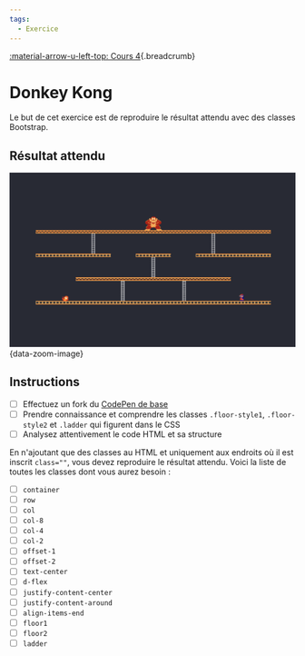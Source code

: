 ```yaml
---
tags:
  - Exercice
---
```


[:material-arrow-u-left-top: Cours 4](../cours04.md){.breadcrumb}

# Donkey Kong

Le but de cet exercice est de reproduire le résultat attendu avec des classes Bootstrap.

## Résultat attendu

![](../assets/images/DK_desktop.png){data-zoom-image}

## Instructions

- [ ] Effectuez un fork du [CodePen de base](https://codepen.io/tim-momo/pen/oNrOwPW?editors=1100)
- [ ] Prendre connaissance et comprendre les classes `.floor-style1`, `.floor-style2` et `.ladder` qui figurent dans le CSS
- [ ] Analysez attentivement le code HTML et sa structure

En n'ajoutant que des classes au HTML et uniquement aux endroits où il est inscrit `class=""`, vous devez reproduire le résultat attendu. Voici la liste de toutes les classes dont vous aurez besoin :

- [ ] `container`
- [ ] `row`
- [ ] `col`
- [ ] `col-8`
- [ ] `col-4`
- [ ] `col-2`
- [ ] `offset-1`
- [ ] `offset-2`
- [ ] `text-center`
- [ ] `d-flex`
- [ ] `justify-content-center`
- [ ] `justify-content-around`
- [ ] `align-items-end`
- [ ] `floor1`
- [ ] `floor2`
- [ ] `ladder`
